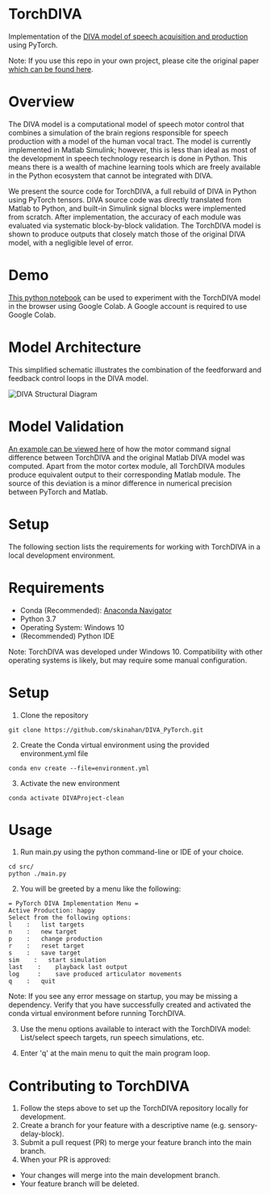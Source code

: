 # TorchDIVA
Implementation of the [DIVA model of speech acquisition and production](https://sites.bu.edu/guentherlab/research-projects/the-diva-model-of-speech-motor-control/) using PyTorch.

Note: If you use this repo in your own project, please cite the original paper [which can be found here](https://arxiv.org/abs/2210.09334).

# Overview

The DIVA model is a computational model of speech motor control that combines a simulation of the brain regions responsible for speech production with a model of the human vocal tract. The model is currently implemented in Matlab Simulink; however, this is less than ideal as most of the development in speech technology research is done in Python. This means there is a wealth of machine learning tools which are freely available in the Python ecosystem that cannot be integrated with DIVA. 

We present the source code for TorchDIVA, a full rebuild of DIVA in Python using PyTorch tensors. DIVA source code was directly translated from Matlab to Python, and built-in Simulink signal blocks were implemented from scratch. After implementation, the accuracy of each module was evaluated via systematic block-by-block validation. The TorchDIVA model is shown to produce outputs that closely match those of the original DIVA model, with a negligible level of error.

# Demo
[This python notebook](https://colab.research.google.com/drive/1YJPNJzjERirTD3zQw3pdTW0AiZjj4GDd?usp=sharing) can be used to experiment with the TorchDIVA model in the browser using Google Colab. A Google account is required to use Google Colab.

# Model Architecture

This simplified schematic illustrates the combination of the feedforward and feedback control loops in the DIVA model.

![DIVA Structural Diagram](https://user-images.githubusercontent.com/14182023/195723655-dcccfca5-20f2-4533-b25d-2e19a3ca942a.png)

# Model Validation

[An example can be viewed here](src/notebooks/motor-mse-demo.ipynb) of how the motor command signal difference between TorchDIVA and the original Matlab DIVA model was computed. Apart from the motor cortex module, all TorchDIVA modules produce equivalent output to their corresponding Matlab module. The source of this deviation is a minor difference in numerical precision between PyTorch and Matlab.

# Setup
The following section lists the requirements for working with TorchDIVA in a local development environment.

# Requirements
- Conda (Recommended): [Anaconda Navigator](https://docs.anaconda.com/navigator/)
- Python 3.7
- Operating System: Windows 10
- (Recommended) Python IDE

Note: TorchDIVA was developed under Windows 10. Compatibility with other operating systems is likely, but may require some manual configuration.

# Setup

1. Clone the repository

```
git clone https://github.com/skinahan/DIVA_PyTorch.git
```

2. Create the Conda virtual environment using the provided environment.yml file

```
conda env create --file=environment.yml
```

3. Activate the new environment

```
conda activate DIVAProject-clean
```

# Usage

1. Run main.py using the python command-line or IDE of your choice.

```
cd src/
python ./main.py
```
2. You will be greeted by a menu like the following:

```
= PyTorch DIVA Implementation Menu =
Active Production: happy
Select from the following options:
l    :   list targets
n    :   new target
p    :   change production
r    :   reset target
s    :   save target
sim    :   start simulation
last    :    playback last output
log     :    save produced articulator movements
q    :   quit
```

Note: If you see any error message on startup, you may be missing a dependency. Verify that you have successfully created and activated the conda virtual environment before running TorchDIVA.

3. Use the menu options available to interact with the TorchDIVA model:
List/select speech targets, run speech simulations, etc.

4. Enter 'q' at the main menu to quit the main program loop.

# Contributing to TorchDIVA

1. Follow the steps above to set up the TorchDIVA repository locally for development.
2. Create a branch for your feature with a descriptive name (e.g. sensory-delay-block).
3. Submit a pull request (PR) to merge your feature branch into the main branch.
4. When your PR is approved:
- Your changes will merge into the main development branch.
- Your feature branch will be deleted.
